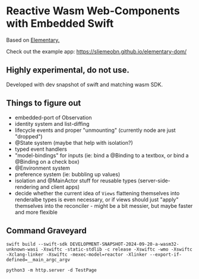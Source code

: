 # Reactive Wasm Web-Components with Embedded Swift 

Based on [Elementary.](https://github.com/sliemeobn/elementary)

Check out the example app: https://sliemeobn.github.io/elementary-dom/

## Highly experimental, do not use.

Developed with dev snapshot of swift and matching wasm SDK.

## Things to figure out

- embedded-port of Observation
- identity system and list-diffing
- lifecycle events and proper "unmounting" (currently node are just "dropped")
- @State system (maybe that help with isolation?)
- typed event handlers
- "model-bindings" for inputs (ie: bind a @Binding<String> to a textbox, or bind a @Binding<Bool> on a check box)
- @Environment system
- preference system (ie: bubbling up values)
- isolation and @MainActor stuff for reusable types (server-side-rendering and client apps)
- decide whether the current idea of `Views` flattening themselves into renderalbe types is even necessary, or if views should just "apply" themselves into the reconciler - might be a bit messier, but maybe faster and more flexible

## Command Graveyard

```
swift build --swift-sdk DEVELOPMENT-SNAPSHOT-2024-09-20-a-wasm32-unknown-wasi -Xswiftc -static-stdlib -c release -Xswiftc -wmo -Xswiftc -Xclang-linker -Xswiftc -mexec-model=reactor -Xlinker --export-if-defined=__main_argc_argv

python3 -m http.server -d TestPage
```
